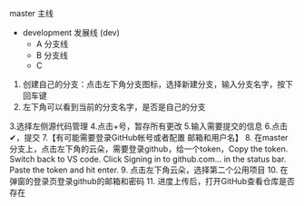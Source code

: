 master 主线
  - development 发展线 (dev)
    - A 分支线
    - B 分支线
    - C
1. 创建自己的分支：点击左下角分支图标，选择新建分支，输入分支名字，按下回车键
2. 左下角可以看到当前的分支名字，是否是自己的分支

3.选择左侧源代码管理
4.点击+号，暂存所有更改
5.输入需要提交的信息
6.点击✔，提交
7.【有可能需要登录GitHub帐号或者配置 邮箱和用户名】
8. 在master分支上，点击左下角的云朵，需要登录github，给一个token，Copy the token.
Switch back to VS code.
Click Signing in to github.com... in the status bar.
Paste the token and hit enter.
9. 点击左下角云朵，选择第二个公用项目
10. 在弹窗的登录页登录github的邮箱和密码
11. 进度上传后，打开GitHub查看仓库是否存在
